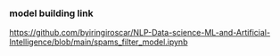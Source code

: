### model building link


https://github.com/byiringiroscar/NLP-Data-science-ML-and-Artificial-Intelligence/blob/main/spams_filter_model.ipynb